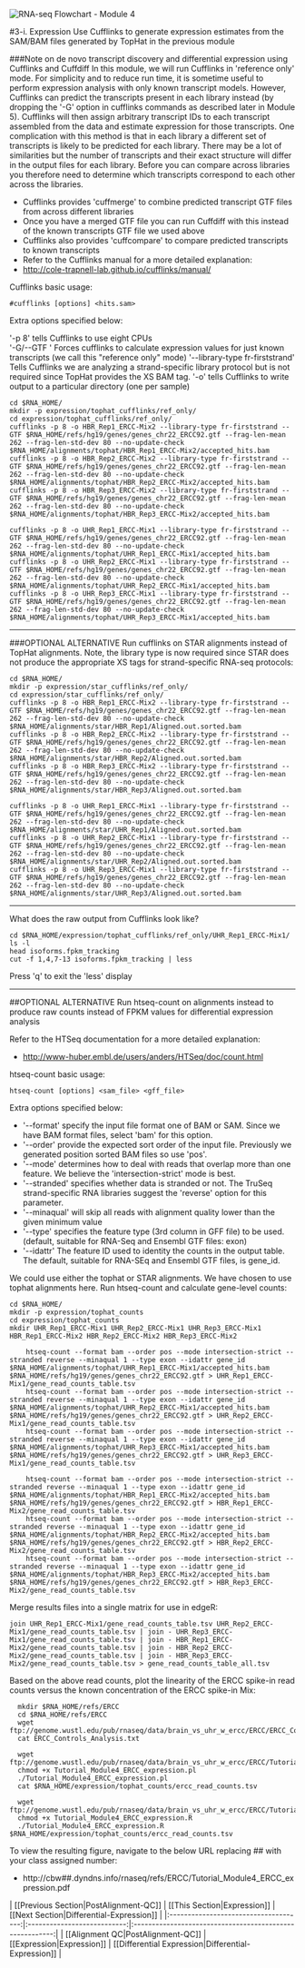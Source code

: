 ![RNA-seq Flowchart - Module 4](Images/RNA-seq_Flowchart4.png)

#3-i. Expression
Use Cufflinks to generate expression estimates from the SAM/BAM files generated by TopHat in the previous module
	
###Note on de novo transcript discovery and differential expression using Cufflinks and Cuffdiff
In this module, we will run Cufflinks in 'reference only' mode. For simplicity and to reduce run time, it is sometime useful to perform expression analysis with only known transcript models. However, Cufflinks can predict the transcripts present in each library instead (by dropping the '-G' option in cufflinks commands as described later in Module 5). Cufflinks will then assign arbitrary transcript IDs to each transcript assembled from the data and estimate expression for those transcripts. One complication with this method is that in each library a different set of transcripts is likely to be predicted for each library. There may be a lot of similarities but the number of transcripts and their exact structure will differ in the output files for each library. Before you can compare across libraries you therefore need to determine which transcripts correspond to each other across the libraries.

* Cufflinks provides 'cuffmerge' to combine predicted transcript GTF files from across different libraries
 * Once you have a merged GTF file you can run Cuffdiff with this instead of the known transcripts GTF file we used above
* Cufflinks also provides 'cuffcompare' to compare predicted transcripts to known transcripts
* Refer to the Cufflinks manual for a more detailed explanation:
 * http://cole-trapnell-lab.github.io/cufflinks/manual/
	
Cufflinks basic usage:  
```
#cufflinks [options] <hits.sam>
```
	
Extra options specified below:

'-p 8' tells Cufflinks to use eight CPUs  
'-G/--GTF <known transcripts file>' Forces cufflinks to calculate expression values for just known transcripts (we call this "reference only" mode)
'--library-type fr-firststrand' Tells Cufflinks we are analyzing a strand-specific library protocol but is not required since TopHat provides the XS BAM tag.
'-o' tells Cufflinks to write output to a particular directory (one per sample)  

	cd $RNA_HOME/
	mkdir -p expression/tophat_cufflinks/ref_only/
	cd expression/tophat_cufflinks/ref_only/
	cufflinks -p 8 -o HBR_Rep1_ERCC-Mix2 --library-type fr-firststrand --GTF $RNA_HOME/refs/hg19/genes/genes_chr22_ERCC92.gtf --frag-len-mean 262 --frag-len-std-dev 80 --no-update-check $RNA_HOME/alignments/tophat/HBR_Rep1_ERCC-Mix2/accepted_hits.bam
	cufflinks -p 8 -o HBR_Rep2_ERCC-Mix2 --library-type fr-firststrand --GTF $RNA_HOME/refs/hg19/genes/genes_chr22_ERCC92.gtf --frag-len-mean 262 --frag-len-std-dev 80 --no-update-check $RNA_HOME/alignments/tophat/HBR_Rep2_ERCC-Mix2/accepted_hits.bam
	cufflinks -p 8 -o HBR_Rep3_ERCC-Mix2 --library-type fr-firststrand --GTF $RNA_HOME/refs/hg19/genes/genes_chr22_ERCC92.gtf --frag-len-mean 262 --frag-len-std-dev 80 --no-update-check $RNA_HOME/alignments/tophat/HBR_Rep3_ERCC-Mix2/accepted_hits.bam

	cufflinks -p 8 -o UHR_Rep1_ERCC-Mix1 --library-type fr-firststrand --GTF $RNA_HOME/refs/hg19/genes/genes_chr22_ERCC92.gtf --frag-len-mean 262 --frag-len-std-dev 80 --no-update-check $RNA_HOME/alignments/tophat/UHR_Rep1_ERCC-Mix1/accepted_hits.bam
	cufflinks -p 8 -o UHR_Rep2_ERCC-Mix1 --library-type fr-firststrand --GTF $RNA_HOME/refs/hg19/genes/genes_chr22_ERCC92.gtf --frag-len-mean 262 --frag-len-std-dev 80 --no-update-check $RNA_HOME/alignments/tophat/UHR_Rep2_ERCC-Mix1/accepted_hits.bam
	cufflinks -p 8 -o UHR_Rep3_ERCC-Mix1 --library-type fr-firststrand --GTF $RNA_HOME/refs/hg19/genes/genes_chr22_ERCC92.gtf --frag-len-mean 262 --frag-len-std-dev 80 --no-update-check $RNA_HOME/alignments/tophat/UHR_Rep3_ERCC-Mix1/accepted_hits.bam

---
###OPTIONAL ALTERNATIVE
Run cufflinks on STAR alignments instead of TopHat alignments.  Note, the library type is now required since STAR does not produce the appropriate XS tags for strand-specific RNA-seq protocols:

	cd $RNA_HOME/
	mkdir -p expression/star_cufflinks/ref_only/
	cd expression/star_cufflinks/ref_only/
	cufflinks -p 8 -o HBR_Rep1_ERCC-Mix2 --library-type fr-firststrand --GTF $RNA_HOME/refs/hg19/genes/genes_chr22_ERCC92.gtf --frag-len-mean 262 --frag-len-std-dev 80 --no-update-check $RNA_HOME/alignments/star/HBR_Rep1/Aligned.out.sorted.bam
	cufflinks -p 8 -o HBR_Rep2_ERCC-Mix2 --library-type fr-firststrand --GTF $RNA_HOME/refs/hg19/genes/genes_chr22_ERCC92.gtf --frag-len-mean 262 --frag-len-std-dev 80 --no-update-check $RNA_HOME/alignments/star/HBR_Rep2/Aligned.out.sorted.bam
	cufflinks -p 8 -o HBR_Rep3_ERCC-Mix2 --library-type fr-firststrand --GTF $RNA_HOME/refs/hg19/genes/genes_chr22_ERCC92.gtf --frag-len-mean 262 --frag-len-std-dev 80 --no-update-check $RNA_HOME/alignments/star/HBR_Rep3/Aligned.out.sorted.bam

	cufflinks -p 8 -o UHR_Rep1_ERCC-Mix1 --library-type fr-firststrand --GTF $RNA_HOME/refs/hg19/genes/genes_chr22_ERCC92.gtf --frag-len-mean 262 --frag-len-std-dev 80 --no-update-check $RNA_HOME/alignments/star/UHR_Rep1/Aligned.out.sorted.bam
	cufflinks -p 8 -o UHR_Rep2_ERCC-Mix1 --library-type fr-firststrand --GTF $RNA_HOME/refs/hg19/genes/genes_chr22_ERCC92.gtf --frag-len-mean 262 --frag-len-std-dev 80 --no-update-check $RNA_HOME/alignments/star/UHR_Rep2/Aligned.out.sorted.bam
	cufflinks -p 8 -o UHR_Rep3_ERCC-Mix1 --library-type fr-firststrand --GTF $RNA_HOME/refs/hg19/genes/genes_chr22_ERCC92.gtf --frag-len-mean 262 --frag-len-std-dev 80 --no-update-check $RNA_HOME/alignments/star/UHR_Rep3/Aligned.out.sorted.bam
---
	
What does the raw output from Cufflinks look like?

	cd $RNA_HOME/expression/tophat_cufflinks/ref_only/UHR_Rep1_ERCC-Mix1/
	ls -l 
	head isoforms.fpkm_tracking
	cut -f 1,4,7-13 isoforms.fpkm_tracking | less

Press 'q' to exit the 'less' display

---
##OPTIONAL ALTERNATIVE
Run htseq-count on alignments instead to produce raw counts instead of FPKM values for differential expression analysis
	
Refer to the HTSeq documentation for a more detailed explanation:
* http://www-huber.embl.de/users/anders/HTSeq/doc/count.html
	
htseq-count basic usage:
```
htseq-count [options] <sam_file> <gff_file>
```
	
Extra options specified below:
* '--format' specify the input file format one of BAM or SAM. Since we have BAM format files, select 'bam' for this option.
* '--order' provide the expected sort order of the input file.  Previously we generated position sorted BAM files so use 'pos'.
* '--mode' determines how to deal with reads that overlap more than one feature. We believe the 'intersection-strict' mode is best.
* '--stranded' specifies whether data is stranded or not.  The TruSeq strand-specific RNA libraries suggest the 'reverse' option for this parameter. 
* '--minaqual' will skip all reads with alignment quality lower than the given minimum value
* '--type' specifies the feature type (3rd column in GFF file) to be used. (default, suitable for RNA-Seq and Ensembl GTF files: exon)
* '--idattr' The feature ID used to identity the counts in the output table. The default, suitable for RNA-SEq and Ensembl GTF files, is gene_id.
	
We could use either the tophat or STAR alignments. We have chosen to use tophat alignments here. Run htseq-count and calculate gene-level counts:

	cd $RNA_HOME/
	mkdir -p expression/tophat_counts
	cd expression/tophat_counts
	mkdir UHR_Rep1_ERCC-Mix1 UHR_Rep2_ERCC-Mix1 UHR_Rep3_ERCC-Mix1 HBR_Rep1_ERCC-Mix2 HBR_Rep2_ERCC-Mix2 HBR_Rep3_ERCC-Mix2

        htseq-count --format bam --order pos --mode intersection-strict --stranded reverse --minaqual 1 --type exon --idattr gene_id $RNA_HOME/alignments/tophat/UHR_Rep1_ERCC-Mix1/accepted_hits.bam $RNA_HOME/refs/hg19/genes/genes_chr22_ERCC92.gtf > UHR_Rep1_ERCC-Mix1/gene_read_counts_table.tsv
        htseq-count --format bam --order pos --mode intersection-strict --stranded reverse --minaqual 1 --type exon --idattr gene_id $RNA_HOME/alignments/tophat/UHR_Rep2_ERCC-Mix1/accepted_hits.bam $RNA_HOME/refs/hg19/genes/genes_chr22_ERCC92.gtf > UHR_Rep2_ERCC-Mix1/gene_read_counts_table.tsv
        htseq-count --format bam --order pos --mode intersection-strict --stranded reverse --minaqual 1 --type exon --idattr gene_id $RNA_HOME/alignments/tophat/UHR_Rep3_ERCC-Mix1/accepted_hits.bam $RNA_HOME/refs/hg19/genes/genes_chr22_ERCC92.gtf > UHR_Rep3_ERCC-Mix1/gene_read_counts_table.tsv

        htseq-count --format bam --order pos --mode intersection-strict --stranded reverse --minaqual 1 --type exon --idattr gene_id $RNA_HOME/alignments/tophat/HBR_Rep1_ERCC-Mix2/accepted_hits.bam $RNA_HOME/refs/hg19/genes/genes_chr22_ERCC92.gtf > HBR_Rep1_ERCC-Mix2/gene_read_counts_table.tsv
        htseq-count --format bam --order pos --mode intersection-strict --stranded reverse --minaqual 1 --type exon --idattr gene_id $RNA_HOME/alignments/tophat/HBR_Rep2_ERCC-Mix2/accepted_hits.bam $RNA_HOME/refs/hg19/genes/genes_chr22_ERCC92.gtf > HBR_Rep2_ERCC-Mix2/gene_read_counts_table.tsv
        htseq-count --format bam --order pos --mode intersection-strict --stranded reverse --minaqual 1 --type exon --idattr gene_id $RNA_HOME/alignments/tophat/HBR_Rep3_ERCC-Mix2/accepted_hits.bam $RNA_HOME/refs/hg19/genes/genes_chr22_ERCC92.gtf > HBR_Rep3_ERCC-Mix2/gene_read_counts_table.tsv

	
Merge results files into a single matrix for use in edgeR:

	join UHR_Rep1_ERCC-Mix1/gene_read_counts_table.tsv UHR_Rep2_ERCC-Mix1/gene_read_counts_table.tsv | join - UHR_Rep3_ERCC-Mix1/gene_read_counts_table.tsv | join - HBR_Rep1_ERCC-Mix2/gene_read_counts_table.tsv | join - HBR_Rep2_ERCC-Mix2/gene_read_counts_table.tsv | join - HBR_Rep3_ERCC-Mix2/gene_read_counts_table.tsv > gene_read_counts_table_all.tsv

Based on the above read counts, plot the linearity of the ERCC spike-in read counts versus the known concentration of the ERCC spike-in Mix:

      mkdir $RNA_HOME/refs/ERCC
      cd $RNA_HOME/refs/ERCC
      wget ftp://genome.wustl.edu/pub/rnaseq/data/brain_vs_uhr_w_ercc/ERCC/ERCC_Controls_Analysis.txt
      cat ERCC_Controls_Analysis.txt

      wget ftp://genome.wustl.edu/pub/rnaseq/data/brain_vs_uhr_w_ercc/ERCC/Tutorial_Module4_ERCC_expression.pl
      chmod +x Tutorial_Module4_ERCC_expression.pl
      ./Tutorial_Module4_ERCC_expression.pl
      cat $RNA_HOME/expression/tophat_counts/ercc_read_counts.tsv
      
      wget ftp://genome.wustl.edu/pub/rnaseq/data/brain_vs_uhr_w_ercc/ERCC/Tutorial_Module4_ERCC_expression.R
      chmod +x Tutorial_Module4_ERCC_expression.R
      ./Tutorial_Module4_ERCC_expression.R $RNA_HOME/expression/tophat_counts/ercc_read_counts.tsv

To view the resulting figure, navigate to the below URL replacing ## with your class assigned number:
* http://cbw##.dyndns.info/rnaseq/refs/ERCC/Tutorial_Module4_ERCC_expression.pdf
         

        

| [[Previous Section|PostAlignment-QC]] | [[This Section|Expression]] | [[Next Section|Differential-Expression]] |
|:-------------------------------------:|:---------------------------:|:--------------------------------------------------------:|
| [[Alignment QC|PostAlignment-QC]]     | [[Expression|Expression]]   | [[Differential Expression|Differential-Expression]] |
